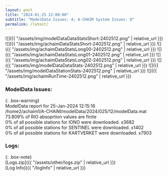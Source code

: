 ```yaml
---
layout: post
title: "2024-01-25 12:00:00"
subtitle: "ModelData Issues: 4; A-CHAIM System Issues: 0"
permalink: /latest/
---
```


![]({{ "/assets/img/modelDataDataStatsShort-2402512.png" | relative_url }})
![]({{ "/assets/img/achaimDataStatsShort-2402512.png" | relative_url }})
![]({{ "/assets/img/achaimDataStatsLong00-2402512.png" | relative_url }})
![]({{ "/assets/img/achaimDataStatsLong01-2402512.png" | relative_url }})
![]({{ "/assets/img/achaimDataStatsLong02-2402512.png" | relative_url }})
![]({{ "/assets/img/modelDataDataStats-2402512.png" | relative_url }})
![]({{ "/assets/img/modelDataStationStats-2402512.png" | relative_url }})
![]({{ "/assets/img/achaimRunTime-2402512.png" | relative_url }})


### ModelData Issues:  
  
{: .box-warning}  
 ModelData report for 25-Jan-2024 12:15:16   
 /home2/achaim1/A-CHAIM/modelData/2024/025/12/modelData.mat   
 73.809% of RIO absoprtion values are finite   
 0% of all possible stations for IONO were downloaded. x3682   
 0% of all possible stations for SENTINEL were downloaded. x1402   
 0% of all possible stations for KARTVERKET were downloaded. x7903   
  


### Logs:  
  
{: .box-note}  
[Logs.zip]({{ "/assets/other/logs.zip" | relative_url }})  
[Log Info]({{ "/logInfo" | relative_url }})  
